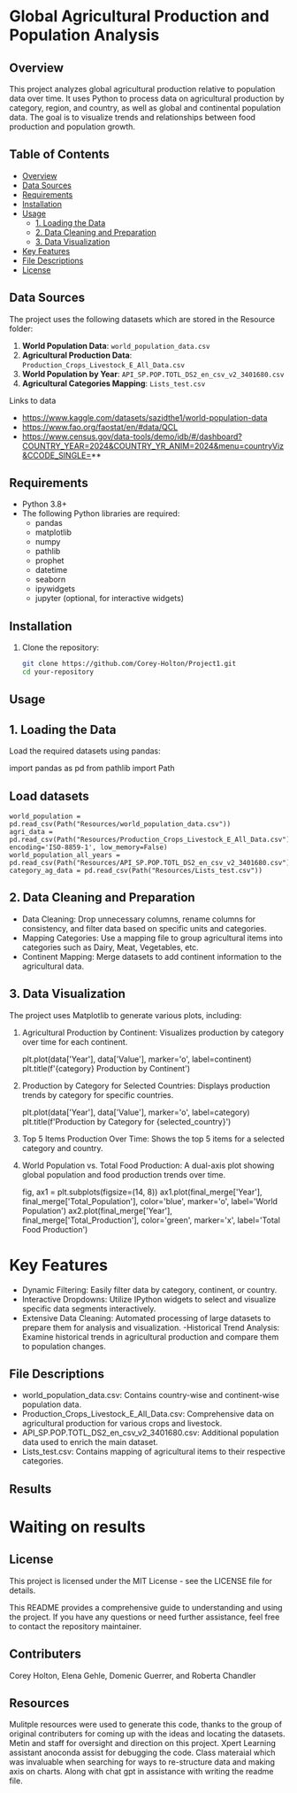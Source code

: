 # Global Agricultural Production and Population Analysis

## Overview

This project analyzes global agricultural production relative to population data over time. It uses Python to process data on agricultural production by category, region, and country, as well as global and continental population data. The goal is to visualize trends and relationships between food production and population growth.

## Table of Contents

- [Overview](#overview)
- [Data Sources](#data-sources)
- [Requirements](#requirements)
- [Installation](#installation)
- [Usage](#usage)
  - [1. Loading the Data](#1-loading-the-data)
  - [2. Data Cleaning and Preparation](#2-data-cleaning-and-preparation)
  - [3. Data Visualization](#3-data-visualization)
- [Key Features](#key-features)
- [File Descriptions](#file-descriptions)
- [License](#license)

## Data Sources

The project uses the following datasets which are stored in the Resource folder:

1. **World Population Data**: `world_population_data.csv`
2. **Agricultural Production Data**: `Production_Crops_Livestock_E_All_Data.csv`
3. **World Population by Year**: `API_SP.POP.TOTL_DS2_en_csv_v2_3401680.csv`
4. **Agricultural Categories Mapping**: `Lists_test.csv`

Links to data
- https://www.kaggle.com/datasets/sazidthe1/world-population-data 
- https://www.fao.org/faostat/en/#data/QCL 
- https://www.census.gov/data-tools/demo/idb/#/dashboard?COUNTRY_YEAR=2024&COUNTRY_YR_ANIM=2024&menu=countryViz&CCODE_SINGLE=**


## Requirements

- Python 3.8+
- The following Python libraries are required:
  - pandas
  - matplotlib
  - numpy
  - pathlib
  - prophet
  - datetime
  - seaborn
  - ipywidgets
  - jupyter (optional, for interactive widgets)

## Installation

1. Clone the repository:
   ```bash
   git clone https://github.com/Corey-Holton/Project1.git
   cd your-repository
## Usage
## 1. Loading the Data
Load the required datasets using pandas:

import pandas as pd
from pathlib import Path

## Load datasets
    world_population = pd.read_csv(Path("Resources/world_population_data.csv"))
    agri_data = pd.read_csv(Path("Resources/Production_Crops_Livestock_E_All_Data.csv"), encoding='ISO-8859-1', low_memory=False)
    world_population_all_years = pd.read_csv(Path("Resources/API_SP.POP.TOTL_DS2_en_csv_v2_3401680.csv"))
    category_ag_data = pd.read_csv(Path("Resources/Lists_test.csv"))

## 2. Data Cleaning and Preparation
-   Data Cleaning: Drop unnecessary columns, rename columns for consistency, and filter data based on specific units and categories.
-   Mapping Categories: Use a mapping file to group agricultural items into categories such as Dairy, Meat, Vegetables, etc.
-    Continent Mapping: Merge datasets to add continent information to the agricultural data.
## 3. Data Visualization
The project uses Matplotlib to generate various plots, including:

1. Agricultural Production by Continent: Visualizes production by category over time for each continent.

    plt.plot(data['Year'], data['Value'], marker='o', label=continent)
    plt.title(f'{category} Production by Continent')
2. Production by Category for Selected Countries: Displays production trends by category for specific countries.

    plt.plot(data['Year'], data['Value'], marker='o', label=category)
    plt.title(f'Production by Category for {selected_country}')
3. Top 5 Items Production Over Time: Shows the top 5 items for a selected category and country.

4. World Population vs. Total Food Production: A dual-axis plot showing global population and food production trends over time.

    fig, ax1 = plt.subplots(figsize=(14, 8))
    ax1.plot(final_merge['Year'], final_merge['Total_Population'], color='blue', marker='o', label='World Population')
    ax2.plot(final_merge['Year'], final_merge['Total_Production'], color='green', marker='x', label='Total Food Production')
# Key Features
- Dynamic Filtering: Easily filter data by category, continent, or country.
- Interactive Dropdowns: Utilize IPython widgets to select and visualize specific data segments interactively.
- Extensive Data Cleaning: Automated processing of large datasets to prepare them for analysis and visualization.
-Historical Trend Analysis: Examine historical trends in agricultural production and compare them to population changes.
## File Descriptions
- world_population_data.csv: Contains country-wise and continent-wise population data.
- Production_Crops_Livestock_E_All_Data.csv: Comprehensive data on agricultural production for various crops and livestock.
- API_SP.POP.TOTL_DS2_en_csv_v2_3401680.csv: Additional population data used to enrich the main dataset.
- Lists_test.csv: Contains mapping of agricultural items to their respective categories.
## Results
# Waiting on results
## License
This project is licensed under the MIT License - see the LICENSE file for details.

This README provides a comprehensive guide to understanding and using the project. If you have any questions or need further assistance, feel free to contact the repository maintainer.

## Contributers
Corey Holton,
Elena Gehle,
Domenic Guerrer, and
Roberta Chandler

## Resources
Mulitple resources were used to generate this code, thanks to the group of original contributers for coming up with the ideas and locating the datasets. Metin and staff for oversight and direction on this project. Xpert Learning assistant anoconda assist for debugging the code. Class materaial which was invaluable when searching for ways to re-structure data and making axis on charts. Along with chat gpt in assistance with writing the readme file.





